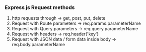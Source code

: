 ### Express js Request methods

1. http requests through -> get, post, put, delete
2. Request with Route parameters -> req.params.parameterName
3. Request with Query parameters -> req.query.parameterName
4. Request with headers -> req.header('key')
5. Request with JSON data / form data inside body -> req.body.parameterName